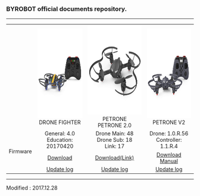### BYROBOT official documents repository.

---

<div align="center">
    <table>
        <tr>
            <td><div align="center"></div></td>
            <td>
                <div align="center">
                    <img src="/assets/images/products/drone_fighter_and_controller.jpg" alt="drone_fighter_and_controller" height="240" width="240"><br>
                    DRONE FIGHTER
                </div>
            </td>
            <td>
                <div align="center">
                    <img src="/assets/images/products/petrone.jpg" alt="petrone" height="240" width="240"><br>
                    PETRONE<br>
                    PETRONE 2.0
                </div>
            </td>
            <td>
                <div align="center">
                    <img src="/assets/images/products/petrone_v2_and_controller.jpg" alt="petrone_v2_and_controller" height="240" width="240"><br>
                    PETRONE V2
                </div>
            </td>
        </tr>
        <tr>
            <td rowspan="3">
                <div align="center">Firmware</div>
            </td>
            <td>
                <div align="center">General: 4.0<br>Education: 20170420</div>
            </td>
            <td>
                <div align="center">Drone Main: 48<br>Drone Sub: 18<br>Link: 17</div>
            </td>
            <td>
                <div align="center">Drone: 1.0.R.56<br>Controller: 1.1.R.4</div>
            </td>
        </tr>
            <tr>
                <td>
                    <div align="center"><a href="https://drive.google.com/open?id=1KItchl29rXjVD_lj2C0v-HrOiixLl3Om" target="_blank">Download</a></div>
                </td>
                <td>
                    <div align="center"><a href="https://drive.google.com/open?id=11soOox-oEXHSnVXokrq4jMBBfaH-32eN" target="_blank">Download(Link)</a></div>
                </td>
                <td>
                    <div align="center"><a href="https://drive.google.com/open?id=1OssjNdWTTbhLqQtBwkj7ujgBFfZAJ2uP" target="_blank">Download</a><br>
                    <a href="/documents/kr/products/petrone_v2/manual/update/byrobot_how_to_update_petrone_v2.pdf" target="_blank">Manual</a></div>
                </td>
            </tr>
            <tr>
                <td><div align="center"><a href="/documents/kr/products/dronefighter2017/log/updates/firmware/">Update log</a></div></td>
                <td><div align="center"><a href="/documents/kr/products/petrone/log/updates/firmware/">Update log</a></div></td>
                <td><div align="center"><a href="/documents/kr/products/petrone_v2/log/updates/firmware/">Update log</a></div></td>
            </tr>
    </table>
</div>

---

Modified : 2017.12.28